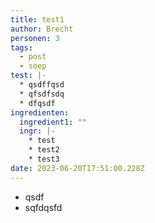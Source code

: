 ```yaml
---
title: test1
author: Brecht
personen: 3
tags:
  - post
  - soep
test: |-
  * q﻿sdffqsd
  * q﻿fsdfsdq
  * d﻿fqsdf
ingredienten:
  ingredient1: ""
  ingr: |-
    * t﻿est
    * t﻿est2
    * t﻿est3
date: 2023-06-20T17:51:00.228Z
---
```

* q﻿sdf
* s﻿qfdqsfd